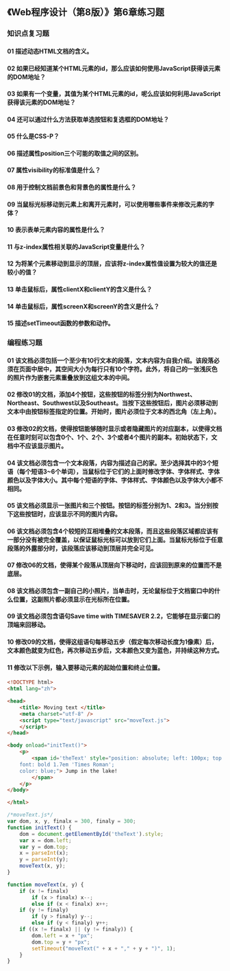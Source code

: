 ## 《Web程序设计（第8版）》第6章练习题

### 知识点复习题

#### 01 描述动态HTML文档的含义。

#### 02 如果已经知道某个HTML元素的id，那么应该如何使用JavaScript获得该元素的DOM地址？

#### 03 如果有一个变量，其值为某个HTML元素的id，呢么应该如何利用JavaScript获得该元素的DOM地址？

#### 04 还可以通过什么方法获取单选按钮和复选框的DOM地址？

#### 05 什么是CSS-P？

#### 06 描述属性position三个可能的取值之间的区别。

#### 07 属性visibility的标准值是什么？

#### 08 用于控制文档前景色和背景色的属性是什么？

#### 09 当鼠标光标移动到元素上和离开元素时，可以使用哪些事件来修改元素的字体？

#### 10 表示表单元素内容的属性是什么？

#### 11 与z-index属性相关联的JavaScript变量是什么？

#### 12 为将某个元素移动到显示的顶层，应该将z-index属性值设置为较大的值还是较小的值？

#### 13 单击鼠标后，属性clientX和clientY的含义是什么？

#### 14 单击鼠标后，属性screenX和screenY的含义是什么？

#### 15 描述setTimeout函数的参数和动作。

### 编程练习题

#### 01 该文档必须包括一个至少有10行文本的段落，文本内容为自我介绍。该段落必须在页面中居中，其空间大小为每行只有10个字符。此外，将自己的一张浅灰色的照片作为嵌套元素重叠放到这组文本的中间。

#### 02 修改01的文档，添加4个按钮，这些按钮的标签分别为Northwest、Northeast、Southwest以及Southeast。当按下这些按钮后，图片必须移动到文本中由按钮标签指定的位置。开始时，图片必须位于文本的西北角（左上角）。

#### 03 修改02的文档，使得按钮能够随时显示或者隐藏图片的对应副本，以使得文档在任意时刻可以包含0个、1个、2个、3个或者4个图片的副本。初始状态下，文档中不应该显示图片。

#### 04 该文档必须包含一个文本段落，内容为描述自己的家。至少选择其中的3个短语（每个短语3~6个单词），当鼠标位于它们的上面时修改字体、字体样式、字体颜色以及字体大小。其中每个短语的字体、字体样式、字体颜色以及字体大小都不相同。

#### 05 该文档必须显示一张图片和三个按钮。按钮的标签分别为1、2和3。当分别按下这些按钮时，应该显示不同的图片内容。

#### 06 该文档必须包含4个较短的互相堆叠的文本段落，而且这些段落区域都应该有一部分没有被完全覆盖，以保证鼠标光标可以放到它们上面。当鼠标光标位于任意段落的外露部分时，该段落应该移动到顶层并完全可见。

#### 07 修改06的文档，使得某个段落从顶层向下移动时，应该回到原来的位置而不是底层。

#### 08 该文档必须包含一副自己的小照片，当单击时，无论鼠标位于文档窗口中的什么位置，这副照片都必须显示在光标所在位置。

#### 09 该文档必须包含语句Save time with TIMESAVER 2.2，它能够在显示窗口的顶端来回移动。

#### 10 修改09的文档，使得这组语句每移动五步（假定每次移动长度为1像素）后，文本颜色就变为红色，再次移动五步后，文本颜色又变为蓝色，并持续这种方式。

#### 11 修改以下示例，输入要移动元素的起始位置和终止位置。

```HTML
<!DOCTYPE html>
<html lang="zh">

<head>
    <title> Moving text </title>
    <meta charset="utf-8" />
    <script type="text/javascript" src="moveText.js">
    </script>
</head>

<body onload="initText()">
    <p>
        <span id='theText' style="position: absolute; left: 100px; top: 100px; 
    font: bold 1.7em 'Times Roman'; 
    color: blue;"> Jump in the lake!
        </span>
    </p>
</body>

</html>
```

```JavaScript
/*moveText.js*/
var dom, x, y, finalx = 300, finaly = 300;
function initText() {
    dom = document.getElementById('theText').style;
    var x = dom.left;
    var y = dom.top;
    x = parseInt(x);
    y = parseInt(y);
    moveText(x, y);
}

function moveText(x, y) {
    if (x != finalx)
        if (x > finalx) x--;
        else if (x < finalx) x++;
    if (y != finaly)
        if (y > finaly) y--;
        else if (y < finaly) y++;
    if ((x != finalx) || (y != finaly)) {
        dom.left = x + "px";
        dom.top = y + "px";
        setTimeout("moveText(" + x + "," + y + ")", 1);
    }
}
```
